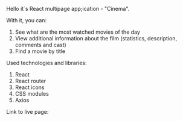 Hello it`s React multipage app;ication - "Cinema".

With it, you can:

1. See what are the most watched movies of the day
2. View additional information about the film (statistics, description, comments
   and cast)
3. Find a movie by title

Used technologies and libraries:

1. React
2. React router
3. React icons
4. CSS modules
5. Axios

Link to live page:
